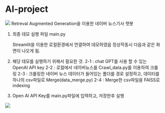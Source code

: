 # AI-project
<img src="https://capsule-render.vercel.app/api?type=wave&color=BDBDC8&height=150&section=header&text=RAG를 이용한 뉴스기사 챗봇&fontSize=20" />
Retreval Augmented Generation을 이용한 네이버 뉴스기사 챗봇

1. 최종 데모 실행 파일 main.py

   Streamlit을 이용한 로컬환경에서 연결하여 데모하였음 정상작동시 다음과 같은 화면이 나오게 됨.

2. 해당 데모를 실행하기 위해서 필요한 것.
   2-1 : chat GPT를 사용 할 수 있는 OpenAI API key
   2-2 : 로컬에서 네이버뉴스를 Crawl_data.py를 이용하여 크롤링
   2-3 : 크롤링한 네이버 뉴스 데이터가 들어있는 폴더를 경로 설정하고, 데이터를 하나의 csv파일로 Merge(data_merge.py)
   2-4 : Merge한 csv파일을 FAISS로 indexing

3. Open AI API Key를 main.py파일에 입력하고, 저장한후 실행
  
<img src="https://capsule-render.vercel.app/api?type=wave&color=BDBDC8&height=150&section=footer&text=RAG를 이용한 뉴스기사 챗봇&fontSize=20" />
